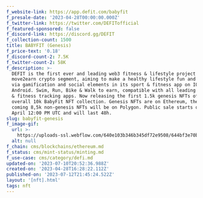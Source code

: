 ```yaml
---
f_website-link: https://app.defit.com/babyfit
f_presale-date: '2023-04-28T00:00:00.000Z'
f_twitter-link: https://twitter.com/DEFITofficial
f_featured-sponsored: false
f_discord-link: https://discord.gg/DEFIT
f_collection-count: 1500
title: BABYFIT (Genesis)
f_price-text: '0.18'
f_discord-count-2: 7.5K
f_twitter-count-2: 58K
f_description: >-
  DEFIT is the first ever and leading web3 fitness & lifestyle project in the
  move2earn crypto segment, aiming to make a healthy lifestyle fun and rewarding
  via gamification and social elements in its sport & fitness app on IOS &
  Android. Swim, Run, Bike & Walk to earn, compatible with all leading wearables
  & fitness tracking apps. Now releasing the first 1.5k genesis NFTs of the
  overall 10k BabyFit NFT collection. Genesis NFTs are on Ethereum, the later
  coming 8,5k non-genesis NFTs will be on Polygon. Public sale starts on 28th
  April 12:00 PM UTC and will last 48h.
slug: babyfit-genesis
f_image-gif:
  url: >-
    https://uploads-ssl.webflow.com/640e103b346b345df72e9508/644bf3e70b74b7c8caebfdf4_nftcal.JPG
  alt: null
f_chain: cms/blockchains/ethereum.md
f_status: cms/mint-status/minting.md
f_use-case: cms/category/defi.md
updated-on: '2023-07-10T20:52:36.988Z'
created-on: '2023-04-28T16:28:22.112Z'
published-on: '2023-07-12T21:45:24.522Z'
layout: '[nft].html'
tags: nft
---
```



